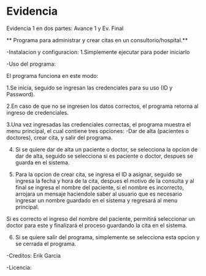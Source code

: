 # Evidencia
 Evidencia 1 en dos partes: Avance 1 y Ev. Final
 
 
** Programa para administrar y crear citas en un consultorio/hospital.**


-Instalacion y configuracion:
 1.Simplemente ejecutar para poder iniciarlo

-Uso del programa:

 El programa funciona en este modo: 
 
 1.Se inicia, seguido se ingresan las credenciales para su uso (ID y Password).
 
 2.En caso de que no se ingresen los datos correctos, el programa retorna al ingreso de credenciales.
 
 3.Una vez ingresadas las credenciales correctas, el programa muestra el menu principal, el cual contiene tres opciones: 
  -Dar de alta (pacientes o doctores), crear cita, y salir del programa.
 
 4. Si se quiere dar de alta un paciente o doctor, se selecciona la opcion de dar de alta, seguido se selecciona si es paciente o doctor,   despues se guarda en el 
  sistema.
 
 5. Para la opcion de crear cita, se ingresa el ID a asignar, seguido se ingresa la fecha y hora de la cita, despues el motivo de la consulta y al final se ingresa el nombre del paciente, si   el nombre es incorrecto, arrojara un mensaje haciendole saber al usuario que es necesario ingresar un nombre guardado en el sistema y regresará al menu principal.
 
  Si es correcto el ingreso del nombre del paciente, permitirá seleccionar un doctor para este y finalizará el proceso guardando la cita
  en el sistema.

 6. Si se quiere salir del programa, simplemente se selecciona esta opcion y se cerrada el programa.

  -Creditos: Erik Garcia

-Licencia:
